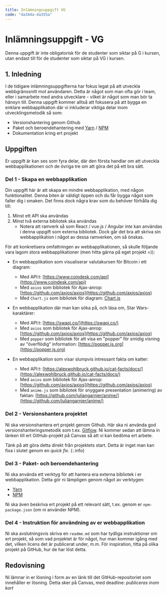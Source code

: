 ```yaml
---
title: Inlämningsuppgift VG
code: "da344a-da355a"
---
```


# Inlämningsuppgift - VG

Denna uppgift är inte obligatorisk för de studenter som siktar på G i kursen, utan endast till för de studenter som siktar på VG i kursen.

## 1. Inledning

I de tidigare inlämningsuppgifterna har fokus legat på att utveckla webbgränssnitt mot användaren. Detta är något som man ofta gör i team, eller i samarbete med andra utvecklare - vilket är något som man bör ta hänsyn till. Denna uppgift kommer alltså att fokusera på att bygga en enklare webbapplikation där vi inkluderar viktiga delar inom utvecklingsmetodik så som:

- Versionshantering genom Github
- Paket och beroendehantering med [Yarn](https://yarnpkg.com/lang/en/) / [NPM](https://www.npmjs.com/)
- Dokumentation kring ert projekt

## Uppgiften

Er uppgift är kan ses som fyra delar, där den första handlar om att utveckla webbapplikationen och de övriga tre om att göra det på ett bra sätt.

### Del 1 - Skapa en webbapplikation

Din uppgift här är att skapa en mindre webbapplikation, med någon funktionalitet. Denna biten är väldigt öppen och du får bygga något som faller dig i smaken. Det finns dock några krav som du behöver förhålla dig till:

1. Minst ett API ska användas
2. Minst två externa bibliotek ska användas
    - Notera att ramverk så som React / vue.js / Angular *inte* kan användas i denna uppgift som externa bibliotek. Dock går det bra att skriva sin webbapplikation i något av dessa ramverken, om så önskas.

För att konkretisera omfattningen av webbapplikationen, så skulle följande vara lagom stora webbapplikationer (men hitta gärna på eget projekt =)):

- En webbapplikation som visualiserar valutakursen för Bitcoin i ett diagram:
    - Med API:t: [https://www.coindesk.com/api](https://www.coindesk.com/api)
    - Med `axios` som bibliotek för Ajax-anrop: [https://github.com/axios/axios](https://github.com/axios/axios)
    - Med `Chart.js` som bibliotek för diagram: [Chart.js](https://www.chartjs.org)

- En webbapplikation där man kan söka på, och läsa om, Star Wars-karaktärer:
    - Med API:t: [https://swapi.co/](https://swapi.co/)
    - Med `axios` som bibliotek för Ajax-anrop: [https://github.com/axios/axios](https://github.com/axios/axios)
    - Med `popper` som bibliotek för att visa en "popper" för smidig visning av "överflödig" information: [https://popper.js.org](https://popper.js.org)

- En webbapplikation som visar slumpvis intressant fakta om katter:
    - Med API:t: [https://alexwohlbruck.github.io/cat-facts/docs/](https://alexwohlbruck.github.io/cat-facts/docs/)
    - Med `axios` som bibliotek för Ajax-anrop: [https://github.com/axios/axios](https://github.com/axios/axios)
    - Med `anime.js` som bibliotek för snyggare presentation (animering) av faktan: [https://github.com/juliangarnier/anime/](https://github.com/juliangarnier/anime/)

### Del 2 - Versionshantera projektet

Ni ska versionshantera ert projekt genom Github. Här ska ni använda god versionshanteringsmetodik som t.ex. [Gitflow](https://www.atlassian.com/git/tutorials/comparing-workflows/gitflow-workflow). Ni kommer sedan att lämna in länken till ert GitHub-projekt på Canvas så att vi kan bedöma ert arbete.

Tänk på att göra detta direkt från projektets start. Detta är inget man kan fixa i slutet genom en *quick fix*.
{:.info}

### Del 3 - Paket- och beroendehantering

Ni ska använda ett verktyg för att hantera era externa bibliotek i er webbapplikation. Detta gör ni lämpligen genom något av verktygen:

- [Yarn](https://yarnpkg.com/lang/en/)
- [NPM](https://www.npmjs.com/)

Ni ska även beskriva ert projekt på ett relevant sätt, t.ex. genom er `npm-package.json` (om ni använder NPM).

### Del 4 - Instruktion för användning av er webbapplikation

Ni ska avslutningsvis skriva en `readme.md` som har tydliga instruktioner om ert projekt, så som vad projektet är för något, hur man kommer igång med det, vilken licens det är publicerat under, m.m. För inspiration, titta på olika projekt på GitHub, hur de har löst detta.

## Redovisning

Ni lämnar in er lösning i form av en länk till det GitHub-repositoriet som innehåller er lösning. Detta sker på Canvas, med deadline: *publiceras inom kort*
